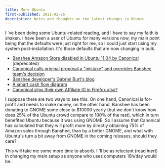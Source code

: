 ```yaml
---
title: More Ubuntu
first-published: 2011-02-26
description: Notes and thoughts on the latest changes in Ubuntu
---
```


I 've been doing some Ubuntu-related reading, and I have to say my faith is shaken. I have been a user of Ubuntu for
many versions now, my main point being that the defaults were just right for me, so I could just start using my system
post-installation. It's those defaults that are now changing in bulk.

*   [Banshee Amazon Store disabled in Ubuntu 11.04 by Canonical](http://www.networkworld.com/community/banshee-amazon-store-disabled-by-canonical-in-ubuntu) (deprecated)
*   [Canonical calls original proposal a "mistake" and overrides Banshee team's decision](http://www.networkworld.com/community/canonical-alters-banshee-agreement)
*   [Banshee developer's Gabriel Burt's blog](http://gburt.blogspot.com/)
*   [A smart cash flow diagram](https://web.archive.org/web/20140421103714/http://ndftz.com/nickelanddime.png)
*   [Canonical slips their own Affiliate ID in Firefox also?](http://bazaar.launchpad.net/~mozillateam/firefox/firefox-4.0.head/view/head:/debian/patches/ubuntu-codes-amazon.patch)

I suppose there are two ways to see this. On one hand, Canonical is 
for-profit and needs to make money, on the other hand, Banshee has been 
donating to GNOME some close to $10000 yearly (but we don't know how 
does 25% of the Ubuntu crowd compare to 100% of the rest), which in 
turn benefited Ubuntu because it was using GNOME. So I assume that 
Canonical has calculated that they will profit more by directly 
obtaining 75% of Amazon sales through Banshee, than by a better GNOME, 
and what with Ubuntu's turn a bit away from GNOME in the coming 
releases, should they care?

This will take me some more time to absorb. I 'll be as reluctant (read 
*inert*) in changing my main setup as anyone who uses computers 16h/day 
would be.
